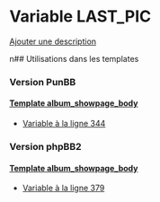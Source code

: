 # Variable LAST_PIC
[Ajouter une description](https://fa-tvars.appspot.com/LAST_PIC)

n## Utilisations dans les templates

### Version PunBB

#### [Template album_showpage_body](punbb/album_showpage_body.md)
* [Variable à la ligne 344](../punbb/album_showpage_body.tpl#L344)

### Version phpBB2

#### [Template album_showpage_body](subsilver/album_showpage_body.md)
* [Variable à la ligne 379](../subsilver/album_showpage_body.tpl#L379)